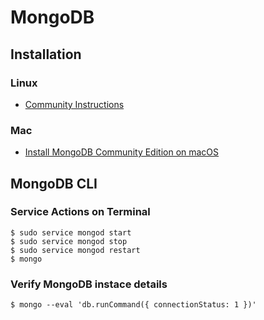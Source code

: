 # MongoDB

## Installation

### Linux
* [Community Instructions](https://docs.mongodb.com/manual/tutorial/install-mongodb-on-ubuntu/)

### Mac
* [Install MongoDB Community Edition on macOS](https://docs.mongodb.com/manual/tutorial/install-mongodb-on-os-x/)

## MongoDB CLI

### Service Actions on Terminal
```shell
$ sudo service mongod start
$ sudo service mongod stop
$ sudo service mongod restart
$ mongo
```

### Verify MongoDB instace details
```shell
$ mongo --eval 'db.runCommand({ connectionStatus: 1 })'
```

